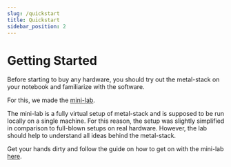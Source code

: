 ```yaml
---
slug: /quickstart
title: Quickstart
sidebar_position: 2
---
```


# Getting Started

Before starting to buy any hardware, you should try out the metal-stack on your notebook and familiarize with the software.

For this, we made the [mini-lab](https://github.com/metal-stack/mini-lab).

The mini-lab is a fully virtual setup of metal-stack and is supposed to be run locally on a single machine. For this reason, the setup was slightly simplified in comparison to full-blown setups on real hardware. However, the lab should help to understand all ideas behind the metal-stack.

Get your hands dirty and follow the guide on how to get on with the mini-lab [here](external/mini-lab/README.md).
